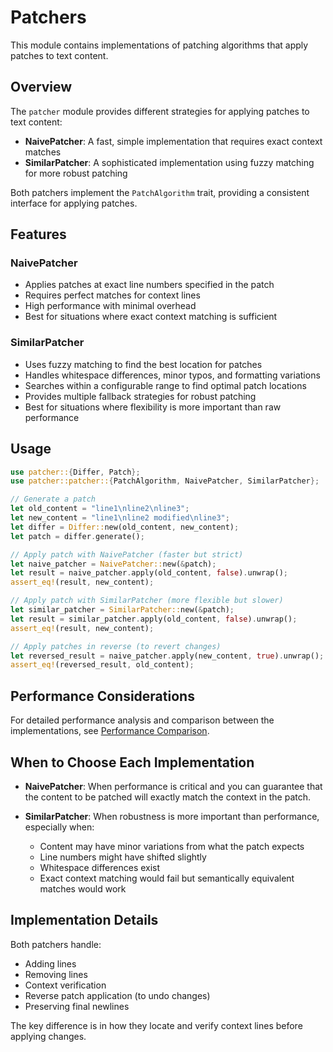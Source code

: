 # Patchers

This module contains implementations of patching algorithms that apply patches to text content.

## Overview

The `patcher` module provides different strategies for applying patches to text content:

- **NaivePatcher**: A fast, simple implementation that requires exact context matches
- **SimilarPatcher**: A sophisticated implementation using fuzzy matching for more robust patching

Both patchers implement the `PatchAlgorithm` trait, providing a consistent interface for applying patches.

## Features

### NaivePatcher

- Applies patches at exact line numbers specified in the patch
- Requires perfect matches for context lines
- High performance with minimal overhead
- Best for situations where exact context matching is sufficient

### SimilarPatcher

- Uses fuzzy matching to find the best location for patches
- Handles whitespace differences, minor typos, and formatting variations
- Searches within a configurable range to find optimal patch locations
- Provides multiple fallback strategies for robust patching
- Best for situations where flexibility is more important than raw performance

## Usage

```rust
use patcher::{Differ, Patch};
use patcher::patcher::{PatchAlgorithm, NaivePatcher, SimilarPatcher};

// Generate a patch
let old_content = "line1\nline2\nline3";
let new_content = "line1\nline2 modified\nline3";
let differ = Differ::new(old_content, new_content);
let patch = differ.generate();

// Apply patch with NaivePatcher (faster but strict)
let naive_patcher = NaivePatcher::new(&patch);
let result = naive_patcher.apply(old_content, false).unwrap();
assert_eq!(result, new_content);

// Apply patch with SimilarPatcher (more flexible but slower)
let similar_patcher = SimilarPatcher::new(&patch);
let result = similar_patcher.apply(old_content, false).unwrap();
assert_eq!(result, new_content);

// Apply patches in reverse (to revert changes)
let reversed_result = naive_patcher.apply(new_content, true).unwrap();
assert_eq!(reversed_result, old_content);
```

## Performance Considerations

For detailed performance analysis and comparison between the implementations, see [Performance Comparison](./perf.md).

## When to Choose Each Implementation

- **NaivePatcher**: When performance is critical and you can guarantee that the content to be patched will exactly match the context in the patch.

- **SimilarPatcher**: When robustness is more important than performance, especially when:
  - Content may have minor variations from what the patch expects
  - Line numbers might have shifted slightly
  - Whitespace differences exist
  - Exact context matching would fail but semantically equivalent matches would work

## Implementation Details

Both patchers handle:

- Adding lines
- Removing lines
- Context verification
- Reverse patch application (to undo changes)
- Preserving final newlines

The key difference is in how they locate and verify context lines before applying changes.
